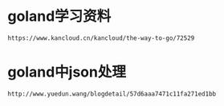 # goland学习资料

```
https://www.kancloud.cn/kancloud/the-way-to-go/72529
```

# goland中json处理

```
http://www.yuedun.wang/blogdetail/57d6aaa7471c11fa271ed1bb
```

